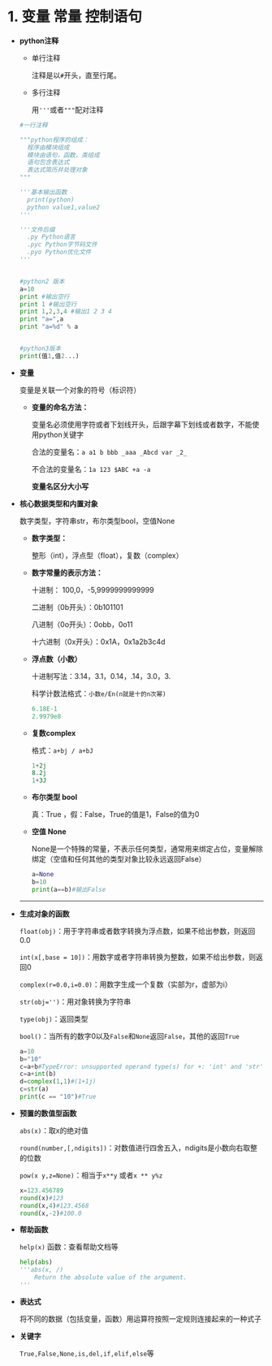 # 1. 变量 常量 控制语句

* **python注释**

  * 单行注释

    注释是以`#`开头，直至行尾。

  * 多行注释

    用`'''`或者`"""`配对注释

  ```python
  #一行注释
  
  """python程序的组成：
  	程序由模块组成
  	模块由语句，函数，类组成
  	语句包含表达式
  	表达式简历并处理对象
  """
  
  '''基本输出函数
  	print(python)
  	python value1,value2
  '''
  
  '''文件后缀
  	.py Python语言
  	.pyc Python字节码文件
  	.pyo Python优化文件
  '''
  
  
  #python2 版本
  a=10
  print #输出空行
  print 1 #输出空行
  print 1,2,3,4 #输出1 2 3 4
  print "a=",a 
  print "a=%d" % a
  
  
  #python3版本
  print(值1,值2...)
  ```

  

* **变量**

  变量是关联一个对象的符号（标识符）

  * **变量的命名方法：**

    变量名必须使用字符或者下划线开头，后跟字幕下划线或者数字，不能使用python关键字

    合法的变量名：`a a1 b bbb _aaa _Abcd var _2_`

    不合法的变量名：`1a 123 $ABC +a -a `

    **变量名区分大小写**

* **核心数据类型和内置对象**

  数字类型，字符串str，布尔类型bool，空值None

  * **数字类型：**

    整形（int），浮点型（float），复数（complex）

  * **数字常量的表示方法：**

    十进制： 100,0，-5,9999999999999

    二进制（0b开头）：0b101101

    八进制（0o开头）：0obb，0o11

    十六进制（0x开头）：0x1A，0x1a2b3c4d
    
  * **浮点数（小数）**

    十进制写法：3.14，3.1，0.14，.14，3.0，3.

    科学计数法格式：`小数e/En(n就是十的n次幂)`

    ```python
    6.18E-1
    2.9979e8
    ```
    
  * **复数complex**

    格式：`a+bj / a+bJ`

    ```python
    1+2j
    8.2j
    1+3J
    ```

  * **布尔类型 bool**

    真：True ，假：False，True的值是1，False的值为0

  * **空值 None**

    None是一个特殊的常量，不表示任何类型，通常用来绑定占位，变量解除绑定（空值和任何其他的类型对象比较永远返回False）

    ```python
    a=None
    b=10
    print(a==b)#输出False
    ```

  ****


* **生成对象的函数**

  `float(obj)`：用于字符串或者数字转换为浮点数，如果不给出参数，则返回0.0

  `int(x[,base = 10])`：用数字或者字符串转换为整数，如果不给出参数，则返回0

  `complex(r=0.0,i=0.0)`：用数字生成一个复数（实部为r，虚部为i）

  `str(obj='')`：用对象转换为字符串

  `type(obj)`：返回类型

  `bool()`：当所有的数字0以及`False`和`None`返回`False`，其他的返回`True`

  ```python
  a=10
  b="10"
  c=a+b#TypeError: unsupported operand type(s) for +: 'int' and 'str'
  c=a+int(b)
  d=complex(1,1)#(1+1j)
  c=str(a)
  print(c == "10")#True
  ```

* **预置的数值型函数**

  `abs(x)`：取x的绝对值

  `round(number,[,ndigits])`：对数值进行四舍五入，ndigits是小数向右取整的位数

  `pow(x y,z=None)`：相当于`x**y` 或者`x ** y%z`

  ```python
  x=123.456789
  round(x)#123
  round(x,4)#123.4568
  round(x,-2)#100.0
  ```

* **帮助函数**

  `help(x)` 函数：查看帮助文档等

  ```python
  help(abs)
  '''abs(x, /)
      Return the absolute value of the argument.
  '''
  ```

* **表达式**

  将不同的数据（包括变量，函数）用运算符按照一定规则连接起来的一种式子

* **关键字**

  `True,False,None,is,del,if,elif,else`等




